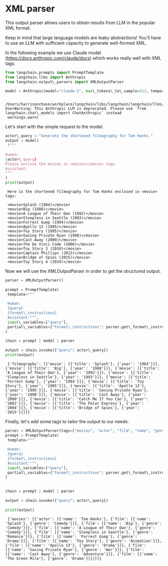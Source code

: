 # XML parser

This output parser allows users to obtain results from LLM in the popular XML format.

Keep in mind that large language models are leaky abstractions! You'll have to use an LLM with sufficient capacity to generate well-formed XML.

In the following example we use Claude model (<https://docs.anthropic.com/claude/docs>) which works really well with XML tags.

```python
from langchain.prompts import PromptTemplate  
from langchain.llms import Anthropic  
from langchain.output\_parsers import XMLOutputParser  

```

```python
model = Anthropic(model="claude-2", max\_tokens\_to\_sample=512, temperature=0.1)  

```

```text
 /Users/harrisonchase/workplace/langchain/libs/langchain/langchain/llms/anthropic.py:171: UserWarning: This Anthropic LLM is deprecated. Please use `from langchain.chat\_models import ChatAnthropic` instead  
 warnings.warn(  

```

Let's start with the simple request to the model.

```python
actor\_query = "Generate the shortened filmography for Tom Hanks."  
output = model(  
 f"""  
  
Human:  
{actor\_query}  
Please enclose the movies in <movie></movie> tags  
Assistant:  
"""  
)  
print(output)  

```

```text
 Here is the shortened filmography for Tom Hanks enclosed in <movie> tags:  
   
 <movie>Splash (1984)</movie>  
 <movie>Big (1988)</movie>   
 <movie>A League of Their Own (1992)</movie>  
 <movie>Sleepless in Seattle (1993)</movie>   
 <movie>Forrest Gump (1994)</movie>  
 <movie>Apollo 13 (1995)</movie>  
 <movie>Toy Story (1995)</movie>  
 <movie>Saving Private Ryan (1998)</movie>  
 <movie>Cast Away (2000)</movie>  
 <movie>The Da Vinci Code (2006)</movie>  
 <movie>Toy Story 3 (2010)</movie>  
 <movie>Captain Phillips (2013)</movie>  
 <movie>Bridge of Spies (2015)</movie>  
 <movie>Toy Story 4 (2019)</movie>  

```

Now we will use the XMLOutputParser in order to get the structured output.

```python
parser = XMLOutputParser()  
  
prompt = PromptTemplate(  
 template="""  
   
 Human:  
 {query}  
 {format\_instructions}  
 Assistant:""",  
 input\_variables=["query"],  
 partial\_variables={"format\_instructions": parser.get\_format\_instructions()},  
)  
  
chain = prompt | model | parser  
  
output = chain.invoke({"query": actor\_query})  
print(output)  

```

```text
 {'filmography': [{'movie': [{'title': 'Splash'}, {'year': '1984'}]}, {'movie': [{'title': 'Big'}, {'year': '1988'}]}, {'movie': [{'title': 'A League of Their Own'}, {'year': '1992'}]}, {'movie': [{'title': 'Sleepless in Seattle'}, {'year': '1993'}]}, {'movie': [{'title': 'Forrest Gump'}, {'year': '1994'}]}, {'movie': [{'title': 'Toy Story'}, {'year': '1995'}]}, {'movie': [{'title': 'Apollo 13'}, {'year': '1995'}]}, {'movie': [{'title': 'Saving Private Ryan'}, {'year': '1998'}]}, {'movie': [{'title': 'Cast Away'}, {'year': '2000'}]}, {'movie': [{'title': 'Catch Me If You Can'}, {'year': '2002'}]}, {'movie': [{'title': 'The Polar Express'}, {'year': '2004'}]}, {'movie': [{'title': 'Bridge of Spies'}, {'year': '2015'}]}]}  

```

Finally, let's add some tags to tailor the output to our needs.

```python
parser = XMLOutputParser(tags=["movies", "actor", "film", "name", "genre"])  
prompt = PromptTemplate(  
 template="""  
   
 Human:  
 {query}  
 {format\_instructions}  
 Assistant:""",  
 input\_variables=["query"],  
 partial\_variables={"format\_instructions": parser.get\_format\_instructions()},  
)  
  
  
chain = prompt | model | parser  
  
output = chain.invoke({"query": actor\_query})  
  
print(output)  

```

```text
 {'movies': [{'actor': [{'name': 'Tom Hanks'}, {'film': [{'name': 'Splash'}, {'genre': 'Comedy'}]}, {'film': [{'name': 'Big'}, {'genre': 'Comedy'}]}, {'film': [{'name': 'A League of Their Own'}, {'genre': 'Comedy'}]}, {'film': [{'name': 'Sleepless in Seattle'}, {'genre': 'Romance'}]}, {'film': [{'name': 'Forrest Gump'}, {'genre': 'Drama'}]}, {'film': [{'name': 'Toy Story'}, {'genre': 'Animation'}]}, {'film': [{'name': 'Apollo 13'}, {'genre': 'Drama'}]}, {'film': [{'name': 'Saving Private Ryan'}, {'genre': 'War'}]}, {'film': [{'name': 'Cast Away'}, {'genre': 'Adventure'}]}, {'film': [{'name': 'The Green Mile'}, {'genre': 'Drama'}]}]}]}  

```
